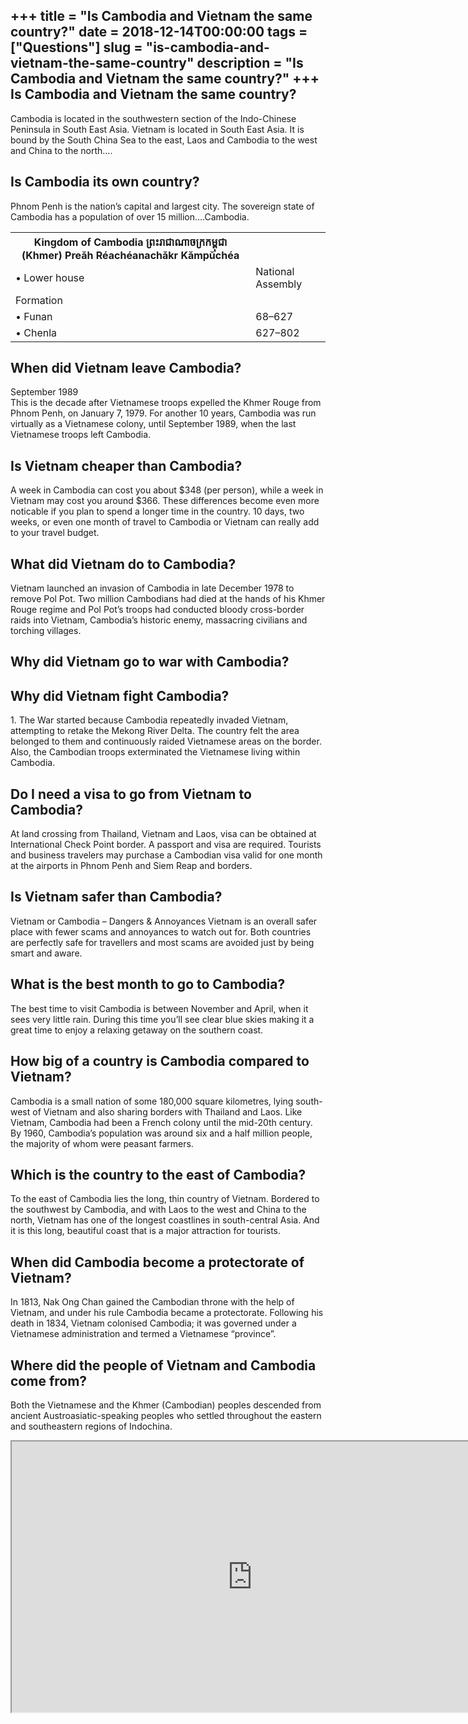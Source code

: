 +++
title = "Is Cambodia and Vietnam the same country?"
date = 2018-12-14T00:00:00
tags = ["Questions"]
slug = "is-cambodia-and-vietnam-the-same-country"
description = "Is Cambodia and Vietnam the same country?"
+++
Is Cambodia and Vietnam the same country?
-----------------------------------------

Cambodia is located in the southwestern section of the Indo-Chinese Peninsula in South East Asia. Vietnam is located in South East Asia. It is bound by the South China Sea to the east, Laos and Cambodia to the west and China to the north….

Is Cambodia its own country?
----------------------------

Phnom Penh is the nation’s capital and largest city. The sovereign state of Cambodia has a population of over 15 million….Cambodia.

<table><tr><th>Kingdom of Cambodia ព្រះរាជាណាចក្រកម្ពុជា (Khmer) Preăh Réachéanachăkr Kămpŭchéa</th></tr><tr><td>• Lower house</td><td>National Assembly</td></tr><tr><td>Formation</td></tr><tr><td>• Funan</td><td>68–627</td></tr><tr><td>• Chenla</td><td>627–802</td></tr></table>

When did Vietnam leave Cambodia?
--------------------------------

September 1989  
This is the decade after Vietnamese troops expelled the Khmer Rouge from Phnom Penh, on January 7, 1979. For another 10 years, Cambodia was run virtually as a Vietnamese colony, until September 1989, when the last Vietnamese troops left Cambodia.

Is Vietnam cheaper than Cambodia?
---------------------------------

A week in Cambodia can cost you about $348 (per person), while a week in Vietnam may cost you around $366. These differences become even more noticable if you plan to spend a longer time in the country. 10 days, two weeks, or even one month of travel to Cambodia or Vietnam can really add to your travel budget.

What did Vietnam do to Cambodia?
--------------------------------

Vietnam launched an invasion of Cambodia in late December 1978 to remove Pol Pot. Two million Cambodians had died at the hands of his Khmer Rouge regime and Pol Pot’s troops had conducted bloody cross-border raids into Vietnam, Cambodia’s historic enemy, massacring civilians and torching villages.

Why did Vietnam go to war with Cambodia?
----------------------------------------

Why did Vietnam fight Cambodia?
-------------------------------

1\. The War started because Cambodia repeatedly invaded Vietnam, attempting to retake the Mekong River Delta. The country felt the area belonged to them and continuously raided Vietnamese areas on the border. Also, the Cambodian troops exterminated the Vietnamese living within Cambodia.

Do I need a visa to go from Vietnam to Cambodia?
------------------------------------------------

At land crossing from Thailand, Vietnam and Laos, visa can be obtained at International Check Point border. A passport and visa are required. Tourists and business travelers may purchase a Cambodian visa valid for one month at the airports in Phnom Penh and Siem Reap and borders.

Is Vietnam safer than Cambodia?
-------------------------------

Vietnam or Cambodia – Dangers &amp; Annoyances Vietnam is an overall safer place with fewer scams and annoyances to watch out for. Both countries are perfectly safe for travellers and most scams are avoided just by being smart and aware.

What is the best month to go to Cambodia?
-----------------------------------------

The best time to visit Cambodia is between November and April, when it sees very little rain. During this time you’ll see clear blue skies making it a great time to enjoy a relaxing getaway on the southern coast.

How big of a country is Cambodia compared to Vietnam?
-----------------------------------------------------

Cambodia is a small nation of some 180,000 square kilometres, lying south-west of Vietnam and also sharing borders with Thailand and Laos. Like Vietnam, Cambodia had been a French colony until the mid-20th century. By 1960, Cambodia’s population was around six and a half million people, the majority of whom were peasant farmers.

Which is the country to the east of Cambodia?
---------------------------------------------

To the east of Cambodia lies the long, thin country of Vietnam. Bordered to the southwest by Cambodia, and with Laos to the west and China to the north, Vietnam has one of the longest coastlines in south-central Asia. And it is this long, beautiful coast that is a major attraction for tourists.

When did Cambodia become a protectorate of Vietnam?
---------------------------------------------------

In 1813, Nak Ong Chan gained the Cambodian throne with the help of Vietnam, and under his rule Cambodia became a protectorate. Following his death in 1834, Vietnam colonised Cambodia; it was governed under a Vietnamese administration and termed a Vietnamese “province”.

Where did the people of Vietnam and Cambodia come from?
-------------------------------------------------------

Both the Vietnamese and the Khmer (Cambodian) peoples descended from ancient Austroasiatic-speaking peoples who settled throughout the eastern and southeastern regions of Indochina.

<iframe allow="accelerometer; autoplay; clipboard-write; encrypted-media; gyroscope; picture-in-picture" allowfullscreen="" class="__youtube_prefs__  epyt-is-override  no-lazyload" data-no-lazy="1" data-origheight="433" data-origwidth="770" data-skipgform_ajax_framebjll="" height="433" id="_ytid_57128" loading="lazy" src="https://www.youtube.com/embed/oiAy84U1st8?enablejsapi=1&autoplay=0&cc_load_policy=0&cc_lang_pref=&iv_load_policy=1&loop=0&modestbranding=0&rel=1&fs=1&playsinline=0&autohide=2&theme=dark&color=red&controls=1&" title="YouTube player" width="770"></iframe>